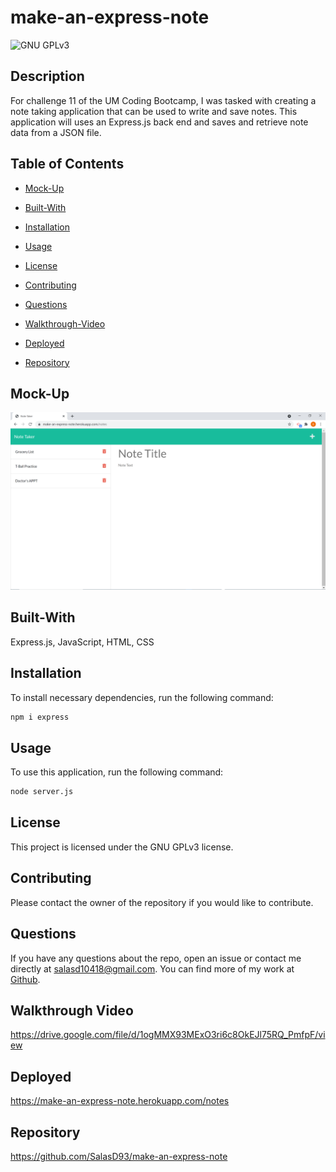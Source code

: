# make-an-express-note
![GNU GPLv3](https://img.shields.io/badge/license-GNU%20GPLv3-red.svg)

## Description

For challenge 11 of the UM Coding Bootcamp, I was tasked with creating a note taking application that can be used to write and save notes. This application will uses an Express.js back end and saves and retrieve note data from a JSON file.

## Table of Contents


* [Mock-Up](#mock-up)

* [Built-With](#built-with)

* [Installation](#installation)

* [Usage](#usage)

* [License](#license)

* [Contributing](#contributing)

* [Questions](#questions)

* [Walkthrough-Video](#walkthrough-video)

* [Deployed](#deployed)

* [Repository](#repository)


## Mock-Up

![Homework Screenshot](https://github.com/SalasD93/make-an-express-note/blob/main/assets/Ch11-Screenshot.png?raw=true)


## Built-With

Express.js, JavaScript, HTML, CSS


## Installation

To install necessary dependencies, run the following command:
```md
npm i express
```

## Usage

To use this application, run the following command:
```md
node server.js
```

## License

This project is licensed under the GNU GPLv3 license.


## Contributing

Please contact the owner of the repository if you would like to contribute.


## Questions

If you have any questions about the repo, open an issue or contact me directly at salasd10418@gmail.com. You can find more of my work at [Github](https://github.com/salasd93).

## Walkthrough Video

https://drive.google.com/file/d/1ogMMX93MExO3ri6c8OkEJl75RQ_PmfpF/view


## Deployed

https://make-an-express-note.herokuapp.com/notes


## Repository

https://github.com/SalasD93/make-an-express-note